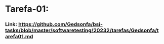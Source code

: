 # Tarefa-01:

### Link: https://github.com/Gedsonfa/bsi-tasks/blob/master/softwaretesting/20232/tarefas/Gedsonfa/tarefa01.md
